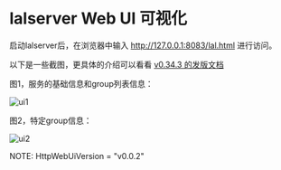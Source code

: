 # lalserver Web UI 可视化

启动lalserver后，在浏览器中输入 http://127.0.0.1:8083/lal.html 进行访问。

以下是一些截图，更具体的介绍可以看看 [v0.34.3 的发版文档](https://pengrl.com/lal/#/brief_v0.34.3)

图1，服务的基础信息和group列表信息：

![ui1](https://pengrl.com/lal/_media/web_ui_1.jpg)


图2，特定group信息：

![ui2](https://pengrl.com/lal/_media/web_ui_2.jpg)

NOTE: HttpWebUiVersion = "v0.0.2"
